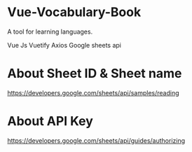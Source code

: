 # Vue-Vocabulary-Book
A tool for learning languages.

Vue Js
Vuetify
Axios
Google sheets api


# About Sheet ID & Sheet name
https://developers.google.com/sheets/api/samples/reading

# About API Key
https://developers.google.com/sheets/api/guides/authorizing